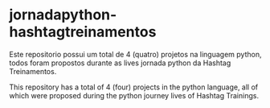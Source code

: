 # jornadapython-hashtagtreinamentos
Este repositorio possui um total de 4 (quatro) projetos na linguagem python, todos foram propostos durante as lives jornada python da Hashtag Treinamentos.

This repository has a total of 4 (four) projects in the python language, all of which were proposed during the python journey lives of Hashtag Trainings.

